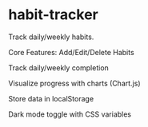 # habit-tracker
Track daily/weekly habits.

Core Features:
Add/Edit/Delete Habits

Track daily/weekly completion

Visualize progress with charts (Chart.js)

Store data in localStorage

Dark mode toggle with CSS variables
